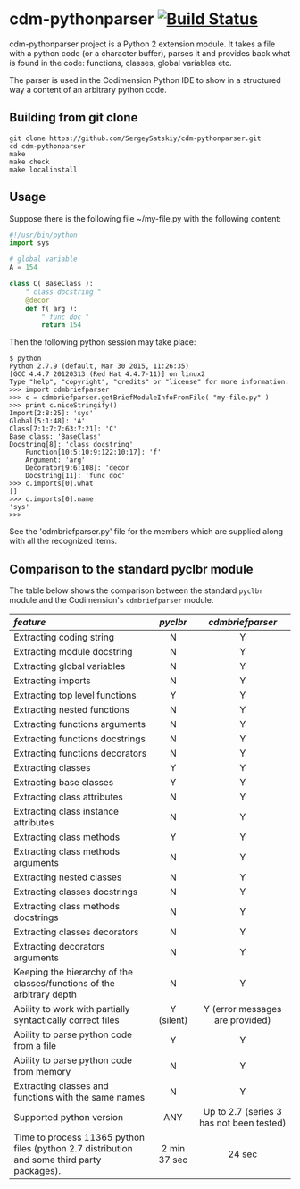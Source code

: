 # cdm-pythonparser [![Build Status](https://travis-ci.org/fukanchik/cdm-pythonparser.svg?branch=autobuild)](https://travis-ci.org/fukanchik/cdm-pythonparser)
cdm-pythonparser project is a Python 2 extension module.
It takes a file with a python code (or a character buffer), parses it and
provides back what is found in the code: functions, classes, global variables etc.

The parser is used in the Codimension Python IDE to show in a structured way a
content of an arbitrary python code.

## Building from git clone

```shell
git clone https://github.com/SergeySatskiy/cdm-pythonparser.git
cd cdm-pythonparser
make
make check
make localinstall
```


## Usage

Suppose there is the following file ~/my-file.py with the following content:

```python
#!/usr/bin/python
import sys

# global variable
A = 154

class C( BaseClass ):
    " class docstring "
    @decor
    def f( arg ):
        " func doc "
        return 154
```

Then the following python session may take place:

```shell
$ python
Python 2.7.9 (default, Mar 30 2015, 11:26:35)
[GCC 4.4.7 20120313 (Red Hat 4.4.7-11)] on linux2
Type "help", "copyright", "credits" or "license" for more information.
>>> import cdmbriefparser
>>> c = cdmbriefparser.getBriefModuleInfoFromFile( "my-file.py" )
>>> print c.niceStringify()
Import[2:8:25]: 'sys'
Global[5:1:48]: 'A'
Class[7:1:7:7:63:7:21]: 'C'
Base class: 'BaseClass'
Docstring[8]: 'class docstring'
    Function[10:5:10:9:122:10:17]: 'f'
    Argument: 'arg'
    Decorator[9:6:108]: 'decor
    Docstring[11]: 'func doc'
>>> c.imports[0].what
[]
>>> c.imports[0].name
'sys'
>>>
```

See the 'cdmbriefparser.py' file for the members which are supplied along with
all the recognized items.


## Comparison to the standard pyclbr module

The table below shows the comparison between the standard `pyclbr` module and
the Codimension's `cdmbriefparser` module.

| *feature* | *pyclbr* | *cdmbriefparser* |
|:----------|:--------:|:----------------:|
| Extracting coding string | N | Y |
| Extracting module docstring | N | Y |
| Extracting global variables | N | Y |
| Extracting imports | N | Y |
| Extracting top level functions | Y | Y |
| Extracting nested functions | N | Y |
| Extracting functions arguments | N | Y |
| Extracting functions docstrings | N | Y |
| Extracting functions decorators | N | Y |
| Extracting classes | Y | Y |
| Extracting base classes | Y | Y |
| Extracting class attributes | N | Y |
| Extracting class instance attributes | N | Y |
| Extracting class methods | Y | Y |
| Extracting class methods arguments | N | Y |
| Extracting nested classes | N | Y |
| Extracting classes docstrings | N | Y |
| Extracting class methods docstrings | N | Y |
| Extracting classes decorators | N | Y |
| Extracting decorators arguments | N | Y |
| Keeping the hierarchy of the classes/functions of the arbitrary depth | N | Y |
| Ability to work with partially syntactically correct files | Y (silent) | Y (error messages are provided) |
| Ability to parse python code from a file | Y | Y |
| Ability to parse python code from memory | N | Y |
| Extracting classes and functions with the same names | N | Y |
| Supported python version | ANY | Up to 2.7 (series 3 has not been tested) |
| Time to process 11365 python files (python 2.7 distribution and some third party packages). | 2 min 37 sec | 24 sec |

